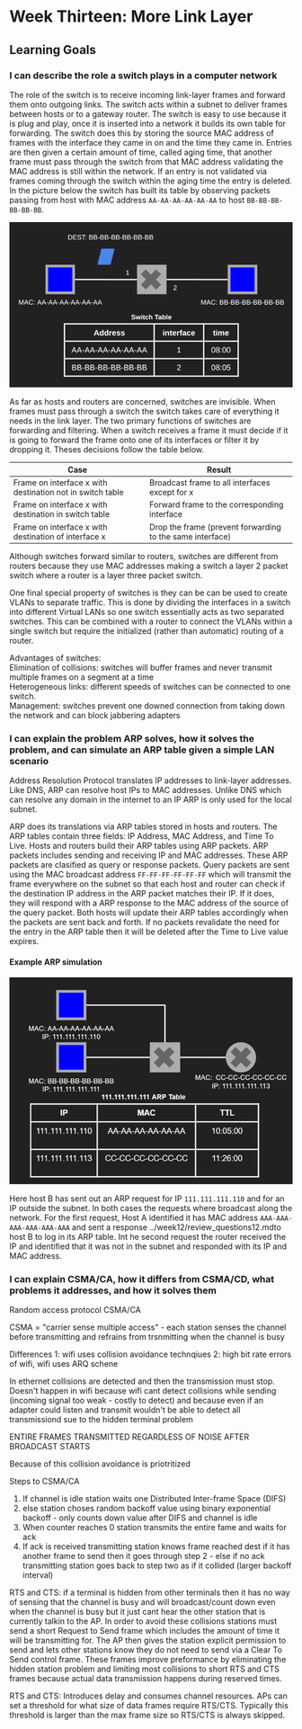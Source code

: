 # Week Thirteen: More Link Layer

## Learning Goals

### I can describe the role a switch plays in a computer network

The role of the switch is to receive incoming link-layer frames and forward them onto outgoing links. The switch acts within a subnet to deliver frames between hosts or to a gateway router. The switch is easy to use because it is plug and play, once it is inserted into a network it builds its own table for forwarding. The switch does this by storing the source MAC address of frames with the interface they came in on and the time they came in. Entries are then given a certain amount of time, called aging time, that another frame must pass through the switch from that MAC address validating the MAC address is still within the network. If an entry is not validated via frames coming through the switch within the aging time the entry is deleted. In the picture below the switch has built its table by observing packets passing from host with MAC address `AA-AA-AA-AA-AA-AA` to host `BB-BB-BB-BB-BB-BB`.

![switch with two hosts](img/img1.png)

As far as hosts and routers are concerned, switches are invisible. When frames must pass through a switch the switch takes care of everything it needs in the link layer. The two primary functions of switches are forwarding and filtering. When a switch receives a frame it must decide if it is going to forward the frame onto one of its interfaces or filter it by dropping it. Theses decisions follow the table below.

| Case                                                  | Result                                                      |
|-------------------------------------------------------|-------------------------------------------------------------|
| Frame on interface x with destination not in switch table | Broadcast frame to all interfaces except for x |
| Frame on interface x with destination in switch table   | Forward frame to the corresponding interface                 |
| Frame on interface x with destination of interface x   | Drop the frame (prevent forwarding to the same interface)     |

Although switches forward similar to routers, switches are different from routers because they use MAC addresses making a switch a layer 2 packet switch where a router is a layer three packet switch.

One final special property of switches is they can be can be used to create VLANs to separate traffic. This is done by dividing the interfaces in a switch into different Virtual LANs so one switch essentially acts as two separated switches. This can be combined with a router to connect the VLANs within a single switch but require the initialized (rather than automatic) routing of a router.

Advantages of switches:  
Elimination of collisions: switches will buffer frames and never transmit multiple frames on a segment at a time  
Heterogeneous links: different speeds of switches can be connected to one switch.  
Management: switches prevent one downed connection from taking down the network and can block jabbering adapters  

### I can explain the problem ARP solves, how it solves the problem, and can simulate an ARP table given a simple LAN scenario

Address Resolution Protocol translates IP addresses to link-layer addresses. Like DNS, ARP can resolve host IPs to MAC addresses. Unlike DNS which can resolve any domain in the internet to an IP ARP is only used for the local subnet.

ARP does its translations via ARP tables stored in hosts and routers. The ARP tables contain three fields: IP Address, MAC Address, and Time To Live. Hosts and routers build their ARP tables using ARP packets. ARP packets includes sending and receiving IP and MAC addresses. These ARP packets are clasified as query or response packets. Query packets are sent using the MAC broadcast address `FF-FF-FF-FF-FF-FF` which will transmit the frame everywhere on the subnet so that each host and router can check if the destination IP address in the ARP packet matches their IP. If it does, they will respond with a ARP response to the MAC address of the source of the query packet. Both hosts will update their ARP tables accordingly when the packets are sent back and forth. If no packets revalidate the need for the entry in the ARP table then it will be deleted after the Time to Live value expires.

#### Example ARP simulation

![ARP table in simple subnet](img/img2.jpg)

Here host B has sent out an ARP request for IP ```111.111.111.110``` and for an IP outside the subnet. In both cases the requests where broadcast along the network. For the first request, Host A identified it has MAC address ```AAA-AAA-AAA-AAA-AAA-AAA``` and sent a response ../week12/review_questions12.mdto host B to log in its ARP table. Int he second request the router received the IP and identified that it was not in the subnet and responded with its IP and MAC address.

### I can explain CSMA/CA, how it differs from CSMA/CD, what problems it addresses, and how it solves them

Random access protocol CSMA/CA

CSMA = "carrier sense multiple access" - each station senses the channel before transmitting and refrains from trsnmitting when the channel is busy

Differences 1: wifi uses collision avoidance technqiues 2: high bit rate errors of wifi, wifi uses ARQ schene

In ethernet collisions are detected and then the transmission must stop. Doesn't happen in wifi because wifi cant detect collisions while sending (incoming signal too weak - costly to detect) and because even if an adapter could listen and transmit wouldn't be able to detect all transmissiond sue to the hidden terminal problem

ENTIRE FRAMES TRANSMITTED REGARDLESS OF NOISE AFTER BROADCAST STARTS

Because of this collision avoidance is priotritized

Steps to CSMA/CA

1. If channel is idle station waits one Distributed Inter-frame Space (DIFS)
2. else station choses random backoff value using binary exponential backoff - only counts down value after DIFS and channel is idle
2. When counter reaches 0 station transmits the entire fame and waits for ack
3. If ack is received transmitting station knows frame reached dest if it has another frame to send then it goes through step 2 - else if no ack transmitting station goes back to step two as if it collided (larger backoff interval)

RTS and CTS: if a terminal is hidden from other terminals then it has no way of sensing that the channel is busy and will broadcast/count down even when the channel is busy but it just cant hear the other station that is currently talkin to the AP. In order to avoid these collisions stations must send a short Request to Send frame which includes the amount of time it will be transmitting for. The AP then gives the station explicit permission to send and lets other stations know they do not need to send via a Clear To Send control frame. These frames improve preformance by eliminating the hidden station problem and limiting most collisions to short RTS and CTS frames because actual data transmission happens during reserved times.

RTS and CTS: Introduces delay and consumes channel resources. APs can set a threshold for what size of data frames require RTS/CTS. Typically this threshold is larger than the max frame size so RTS/CTS is always skipped.
